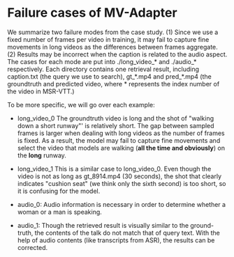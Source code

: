 # Failure cases of MV-Adapter

We summarize two failure modes from the case study. (1) Since we use a fixed number of frames per video in training, it may fail to capture fine movements in long videos as the differences between frames aggregate. (2) Results may be incorrect when the caption is related to the audio aspect. The cases for each mode are put into ./long_video_* and ./audio_* respectively. Each directory contains one retrieval result, including caption.txt (the query we use to search), gt_\*.mp4 and pred_\*.mp4 (the groundtruth and predicted video, where * represents the index number of the video in MSR-VTT.)

To be more specific, we will go over each example:
- long_video_0
The groundtruth video is long and the shot of "walking down a short runway"' is relatively short. The gap between sampled frames is larger when dealing with long videos as the number of frames is fixed. As a result, the model may fail to capture fine movements and select the video that models are walking (**all the time and obviously**) on the **long** runway.

- long_video_1
This is a similar case to long_video_0. Even though the video is not as long as gt_8914.mp4 (30 seconds), the shot that clearly indicates "cushion seat" (we think only the sixth second) is too short, so it is confusing for the model.

- audio_0:
Audio information is necessary in order to determine whether a woman or a man is speaking.

- audio_1:
Though the retrieved result is visually similar to the ground-truth, the contents of the talk do not match that of query text. With the help of audio contents (like transcripts from ASR), the results can be corrected.